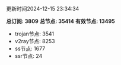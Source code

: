 更新时间2024-12-15 23:34:34

**总订阅: 3809**
**总节点: 35414**
**有效节点: 13495**
- trojan节点: 3541
- v2ray节点: 8253
- ss节点: 1677
- ssr节点: 24
